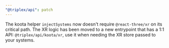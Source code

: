 ```yaml
---
"@triplex/api": patch
---
```


The koota helper `injectSystems` now doesn't require `@react-three/xr` on its critical path. The XR logic has been moved to a new entrypoint that has a 1:1 API: `@triplex/api/koota/xr`, use it when needing the XR store passed to your systems.
